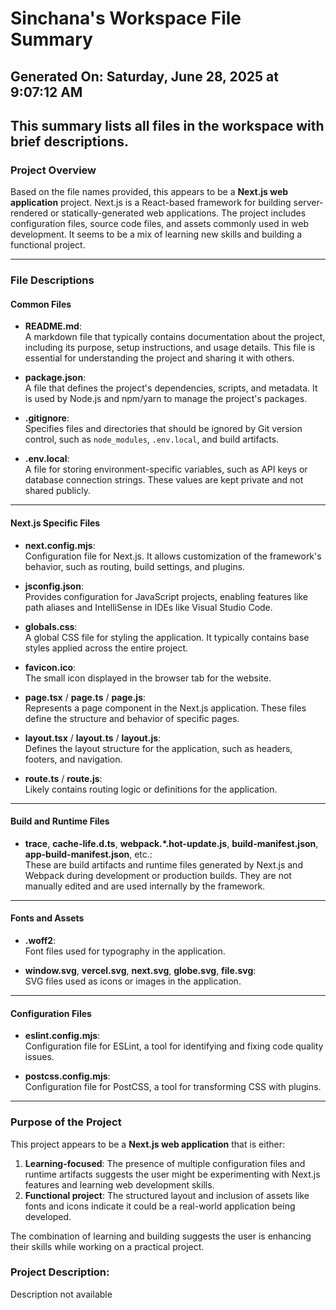 # Sinchana's Workspace File Summary
## Generated On: Saturday, June 28, 2025 at 9:07:12 AM
This summary lists all files in the workspace with brief descriptions.
---
### Project Overview
Based on the file names provided, this appears to be a **Next.js web application** project. Next.js is a React-based framework for building server-rendered or statically-generated web applications. The project includes configuration files, source code files, and assets commonly used in web development. It seems to be a mix of learning new skills and building a functional project.

---

### File Descriptions

#### Common Files
- **README.md**:  
  A markdown file that typically contains documentation about the project, including its purpose, setup instructions, and usage details. This file is essential for understanding the project and sharing it with others.

- **package.json**:  
  A file that defines the project's dependencies, scripts, and metadata. It is used by Node.js and npm/yarn to manage the project's packages.

- **.gitignore**:  
  Specifies files and directories that should be ignored by Git version control, such as `node_modules`, `.env.local`, and build artifacts.

- **.env.local**:  
  A file for storing environment-specific variables, such as API keys or database connection strings. These values are kept private and not shared publicly.

---

#### Next.js Specific Files
- **next.config.mjs**:  
  Configuration file for Next.js. It allows customization of the framework's behavior, such as routing, build settings, and plugins.

- **jsconfig.json**:  
  Provides configuration for JavaScript projects, enabling features like path aliases and IntelliSense in IDEs like Visual Studio Code.

- **globals.css**:  
  A global CSS file for styling the application. It typically contains base styles applied across the entire project.

- **favicon.ico**:  
  The small icon displayed in the browser tab for the website.

- **page.tsx** / **page.ts** / **page.js**:  
  Represents a page component in the Next.js application. These files define the structure and behavior of specific pages.

- **layout.tsx** / **layout.ts** / **layout.js**:  
  Defines the layout structure for the application, such as headers, footers, and navigation.

- **route.ts** / **route.js**:  
  Likely contains routing logic or definitions for the application.

---

#### Build and Runtime Files
- **trace**, **cache-life.d.ts**, **webpack.*.hot-update.js**, **build-manifest.json**, **app-build-manifest.json**, etc.:  
  These are build artifacts and runtime files generated by Next.js and Webpack during development or production builds. They are not manually edited and are used internally by the framework.

---

#### Fonts and Assets
- **.woff2**:  
  Font files used for typography in the application.

- **window.svg**, **vercel.svg**, **next.svg**, **globe.svg**, **file.svg**:  
  SVG files used as icons or images in the application.

---

#### Configuration Files
- **eslint.config.mjs**:  
  Configuration file for ESLint, a tool for identifying and fixing code quality issues.

- **postcss.config.mjs**:  
  Configuration file for PostCSS, a tool for transforming CSS with plugins.

---

### Purpose of the Project
This project appears to be a **Next.js web application** that is either:
1. **Learning-focused**: The presence of multiple configuration files and runtime artifacts suggests the user might be experimenting with Next.js features and learning web development skills.
2. **Functional project**: The structured layout and inclusion of assets like fonts and icons indicate it could be a real-world application being developed.

The combination of learning and building suggests the user is enhancing their skills while working on a practical project. 
### Project Description:
 Description not available
